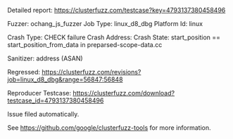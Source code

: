 Detailed report: https://clusterfuzz.com/testcase?key=4793137380458496

Fuzzer: ochang_js_fuzzer
Job Type: linux_d8_dbg
Platform Id: linux

Crash Type: CHECK failure
Crash Address: 
Crash State:
  start_position == start_position_from_data in preparsed-scope-data.cc
  
Sanitizer: address (ASAN)

Regressed: https://clusterfuzz.com/revisions?job=linux_d8_dbg&range=56847:56848

Reproducer Testcase: https://clusterfuzz.com/download?testcase_id=4793137380458496

Issue filed automatically.

See https://github.com/google/clusterfuzz-tools for more information.